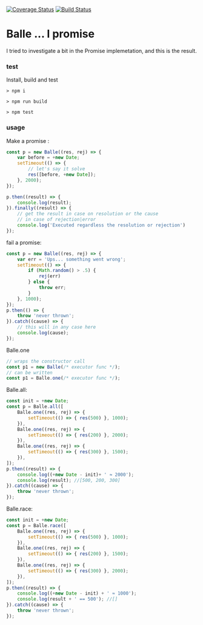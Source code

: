 [![Coverage Status](https://coveralls.io/repos/github/fedeghe/balle/badge.svg?branch=master)](https://coveralls.io/github/fedeghe/balle?branch=master)
[![Build Status](https://travis-ci.org/fedeghe/balle.svg?branch=master)](https://travis-ci.org/fedeghe/balle)


# Balle ... I promise  

I tried to investigate a bit in the Promise implemetation, and this is the result. 

### test

Install, build and test

```
> npm i

> npm run build

> npm test

```


### usage

Make a promise :

``` js
const p = new Balle((res, rej) => {
    var before = +new Date;
    setTimeout(() => {
        // let's say it solve
        res([before, +new Date]);
    }, 2000);
});

p.then((result) => {
    console.log(result);
}).finally((result) => {
    // get the result in case on resolution or the cause
    // in case of rejection|error
    console.log('Executed regardless the resolution or rejection')
});
```

fail a promise: 

``` js
const p = new Balle((res, rej) => {
    var err = 'Ups... something went wrong';
    setTimeout(() => {
        if (Math.random() > .5) {
            rej(err)
        } else {
            throw err;
        }
    }, 1000);
});
p.then(() => {
    throw 'never thrown';
}).catch((cause) => {
    // this will in any case here
    console.log(cause);
});
```

Balle.one
``` js
// wraps the constructor call
const p1 = new Balle(/* executor func */);
// can be written
const p1 = Balle.one(/* executor func */);
```

Balle.all: 
``` js
const init = +new Date;
const p = Balle.all([
    Balle.one((res, rej) => {
        setTimeout(() => { res(500) }, 1000);
    }),
    Balle.one((res, rej) => {
        setTimeout(() => { res(200) }, 2000);
    }),
    Balle.one((res, rej) => {
        setTimeout(() => { res(300) }, 1500);
    }),
]);
p.then((result) => {
    console.log((+new Date - init)+ ' ≈ 2000');
    console.log(result); //[500, 200, 300]
}).catch((cause) => {
    throw 'never thrown';
});
```

Balle.race: 
``` js
const init = +new Date;
const p = Balle.race([
    Balle.one((res, rej) => {
        setTimeout(() => { res(500) }, 1000);
    }),
    Balle.one((res, rej) => {
        setTimeout(() => { res(200) }, 1500);
    }),
    Balle.one((res, rej) => {
        setTimeout(() => { res(300) }, 2000);
    }),
]);
p.then((result) => {
    console.log((+new Date - init) + ' ≈ 1000');
    console.log(result + ' == 500'); //[]
}).catch((cause) => {
    throw 'never thrown';
});
```


